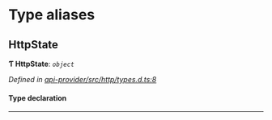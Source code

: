 

# Type aliases

<a id="httpstate"></a>

##  HttpState

**Ƭ HttpState**: *`object`*

*Defined in [api-provider/src/http/types.d.ts:8](https://github.com/polkadot-js/api/blob/ef78f2a/packages/api-provider/src/http/types.d.ts#L8)*

#### Type declaration

___

